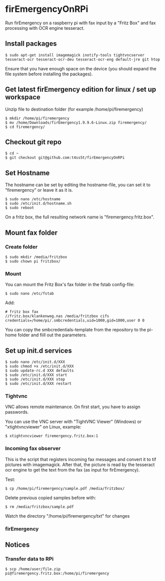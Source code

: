 # firEmergencyOnRPi

Run firEmergency on a raspberry pi with fax input by a "Fritz Box" and fax processing with OCR engine tesseract.

## Install packages

```
$ sudo apt-get install imagemagick inotify-tools tightvncserver tesseract-ocr tesseract-ocr-deu tesseract-ocr-eng default-jre git htop
```

Ensure that you have enough space on the device (you should expand the file system before installing the packages).

## Get latest firEmergency edition for linux / set up workspace

Unzip file to destination folder (for example /home/pi/firemergency)

```
$ mkdir /home/pi/firemergency
$ mv /home/Downloads/firEmergency1.9.9.6-Linux.zip firemergency/
$ cd firemergency/
```

## Checkout git repo

```
$ cd ~
$ git checkout git@github.com:t4ss5t/firEmergencyOnRPi
```

## Set Hostname

The hostname can be set by editing the hostname-file, you can set it to "firemergency" or leave it as it is.

```
$ sudo nano /etc/hostname
$ sudo /etc/init.d/hostname.sh
$ sudo reboot
```

On a fritz box, the full resulting network name is "firemergency.fritz.box".

## Mount fax folder

### Create folder

```
$ sudo mkdir /media/fritzbox
$ sudo chown pi fritzbox/
```

### Mount

You can mount the Fritz Box's fax folder in the fstab config-file:

```
$ sudo nano /etc/fstab
```

Add:

```
# fritz box fax
//fritz.box/klankenweg.nas /media/fritzbox cifs credentials=/home/pi/.smbcredentials,uid=1000,gid=1000,user 0 0
```

You can copy the smbcredentials-template from the repository to the pi-home folder and fiill out the parameters.

## Set up init.d services

```
$ sudo nano /etc/init.d/XXX
$ sudo chmod +x /etc/init.d/XXX
$ sudo update-rc.d XXX defaults
$ sudo /etc/init.d/XXX start
$ sudo /etc/init.d/XXX stop
$ sudo /etc/init.d/XXX restart
```

### Tightvnc

VNC allows remote maintenance. On first start, you have to assign passwords.

You can use the VNC server with "TightVNC Viewer" (Windows) or "xtightvncviewer" on Linux, example:

```
$ xtightvncviewer firemergency.fritz.box:1
```

### Incoming fax observer

This is the script that registers incoming fax messages and convert it to tif pictures with imagemagick.
After that, the picture is read by the tesseract ocr engine to get the text from the fax (as input for firEmergency).

Test:

```
$ cp /home/pi/firemergency/sample.pdf /media/fritzbox/
```

Delete previous copied samples before with:

```
$ rm /media/fritzbox/sample.pdf
```

Watch the directory "/home/pi/firemergency/txt" for changes

### firEmergency

## Notices

### Transfer data to RPi

```
$ scp /home/user/file.zip pi@firemergency.fritz.box:/home/pi/firemergency 
```
